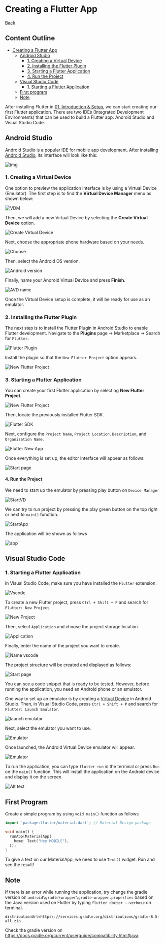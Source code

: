 # Creating a Flutter App

[Back](README.md)

## Content Outline

- [Creating a Flutter App](#creating-a-flutter-app)
  - [Android Studio](#android-studio)
    - [1. Creating a Virtual Device](#1-creating-a-virtual-device)
    - [2. Installing the Flutter Plugin](#2-installing-the-flutter-plugin)
    - [3. Starting a Flutter Application](#3-starting-a-flutter-application)
    - [4. Run the Project](#4-run-the-project)
  - [Visual Studio Code](#visual-studio-code)
    - [1. Starting a Flutter Application](#1-starting-a-flutter-application)
  - [First program](#first-program)
  - [Note](#note)

After installing Flutter in [01. Introduction & Setup](s/01.%20Introduction%20&%20Setup/), we can start creating our first Flutter application. There are two IDEs (Integrated Development Environments) that can be used to build a Flutter app: Android Studio and Visual Studio Code.

## Android Studio

Android Studio is a popular IDE for mobile app development. After installing [Android Studio](https://developer.android.com/studio?gad_source=1&gclid=Cj0KCQiA2oW-BhC2ARIsADSIAWoAPGSFYZetK8lZ7chW-gRH1ND2PYcij3Ty7qLUqhh3ljrh3Oc-4DoaAo2qEALw_wcB&gclsrc=aw.ds), its interface will look like this:

![img](images/new-window.png)

### 1. Creating a Virtual Device

One option to preview the application interface is by using a Virtual Device (Emulator). The first step is to find the **Virtual Device Manager** menu as shown below:

![VDM](images/VDM.png)

Then, we will add a new Virtual Device by selecting the **Create Virtual Device** option.

![Create Virtual Device](images/create_VD.png)

Next, choose the appropriate phone hardware based on your needs.

![Choose](images/choose_VD.png)

Then, select the Android OS version.

![Android version](images/android_VD.png)

Finally, name your Android Virtual Device and press **Finish**.

![AVD name](images/AVD_name.png)

Once the Virtual Device setup is complete, it will be ready for use as an emulator.

### 2. Installing the Flutter Plugin

The next step is to install the Flutter Plugin in Android Studio to enable Flutter development. Navigate to the **Plugins** page → Marketplace → Search for `Flutter`.

![Flutter Plugin](images/plugininstall.png)

Install the plugin so that the `New Flutter Project` option appears.

![New Flutter Project](images/new_flutter_project_created.png)

### 3. Starting a Flutter Application

You can create your first Flutter application by selecting **New Flutter Project**.

![New Flutter Project](images/new_flutter_project_created.png)

Then, locate the previously installed Flutter SDK.

![Flutter SDK](images/locate_SDK.png)

Next, configure the `Project Name`, `Project Location`, `Description`, and `Organization Name`.

![Flutter New App](images/create_app.png)

Once everything is set up, the editor interface will appear as follows:

![Start page](images/start_page.png)

#### 4. Run the Project

We need to start up the emulator by pressing play button on `Device Manager`

![StartVD](images/start-vd.png)

We can try to run project by pressing the play green button on the top right or next to `main()` function.

![StartApp](images/vd-play.png)

The application will be shown as follows

![app](images/app.png)

## Visual Studio Code

### 1. Starting a Flutter Application

In Visual Studio Code, make sure you have installed the `Flutter` extension.

![Vscode](images/start-vscode.png)

To create a new Flutter project, press `Ctrl + Shift + P` and search for `Flutter: New Project`.

![New Project](images/new_project_vscode.png)

Then, select `Application` and choose the project storage location.

![Application](images/project-app-vscode.png)

Finally, enter the name of the project you want to create.

![Name vscode](images/name-vscode.png)

The project structure will be created and displayed as follows:

![Start page](images/start_page_vscode.png)

You can see a code snippet that is ready to be tested. However, before running the application, you need an Android phone or an emulator.

One way to set up an emulator is by creating a [Virtual Device](#1-creating-a-virtual-device) in Android Studio. Then, in Visual Studio Code, press `Ctrl + Shift + P` and search for `Flutter: Launch Emulator`.

![launch emulator](images/launch-emulator.png)

Next, select the emulator you want to use.

![Emulator](images/emulator_select_vscode.png)

Once launched, the Android Virtual Device emulator will appear.

![Emulator](images/emulator_vscode.png)

To run the application, you can type `flutter run` in the terminal or press `Run` on the `main()` function. This will install the application on the Android device and display it on the screen.

![Alt text](images/app-vscode.png)

## First Program

Create a simple program by using `void main()` function as follows

```dart
import 'package:flutter/material.dart'; // Material Design package

void main() {
  runApp(MaterialApp(
    home: Text("Hey MOBILE"),
  ));
}
```

To give a text on our MaterialApp, we need to use `Text()` widget. Run and see the result!

## Note

If there is an error while running the application, try change the gradle version on `android\gradle\wrapper\gradle-wrapper.properties` based on the Java version used on Flutter by typing `flutter doctor --verbose` on terminal.

```
distributionUrl=https\://services.gradle.org/distributions/gradle-8.5-all.zip
```

Check the gradle version on
https://docs.gradle.org/current/userguide/compatibility.html#java

